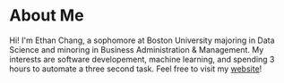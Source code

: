 # About Me
Hi! I'm Ethan Chang, a sophomore at Boston University majoring in Data Science and minoring in Business Administration & Management. My interests are software developement, machine learning, and spending 3 hours to automate a three second task. Feel free to visit my [website](https://ethanc-ec.github.io/profile-website/)!
